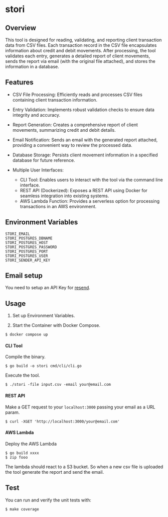 # stori

## Overview

This tool is designed for reading, validating, and reporting client transaction data from CSV files. Each transaction record in the CSV file encapsulates information about credit and debit movements. After processing, the tool validates each entry, generates a detailed report of client movements, sends the report via email (with the original file attached), and stores the information in a database.

## Features

* CSV File Processing: Efficiently reads and processes CSV files containing client transaction information.

* Entry Validation: Implements robust validation checks to ensure data integrity and accuracy.

* Report Generation: Creates a comprehensive report of client movements, summarizing credit and debit details.

* Email Notification: Sends an email with the generated report attached, providing a convenient way to review the processed data.

* Database Storage: Persists client movement information in a specified database for future reference.

* Multiple User Interfaces:
    * CLI Tool: Enables users to interact with the tool via the command line interface.
    * REST API (Dockerized): Exposes a REST API using Docker for seamless integration into existing systems.
    * AWS Lambda Function: Provides a serverless option for processing transactions in an AWS environment.


## Environment Variables

```
STORI_EMAIL
STORI_POSTGRES_DBNAME
STORI_POSTGRES_HOST
STORI_POSTGRES_PASSWORD
STORI_POSTGRES_PORT
STORI_POSTGRES_USER
STORI_SENDER_API_KEY
```

## Email setup

You need to setup an API Key for [resend](https://resend.com/).

## Usage

1. Set up Environment Variables.

2. Start the Container with Docker Compose.

```shell
$ docker compose up
```

#### CLI Tool

Compile the binary.

```shell
$ go build -o stori cmd/cli/cli.go
```
Execute the tool.

```shell
$ ./stori -file input.csv -email your@email.com
```

#### REST API

Make a GET request to your `localhost:3000` passing your email as a URL param.

```shell
$ curl -XGET 'http://localhost:3000/your@email.com'
```

#### AWS Lambda

Deploy the AWS Lambda 

```shell
$ go build xxxx
$ zip fooo
```

The lambda should react to a S3 bucket. So when a new csv file is uploaded the tool generate the report and send the email.

## Test

You can run and verify the unit tests with:

```shell
$ make coverage
```
